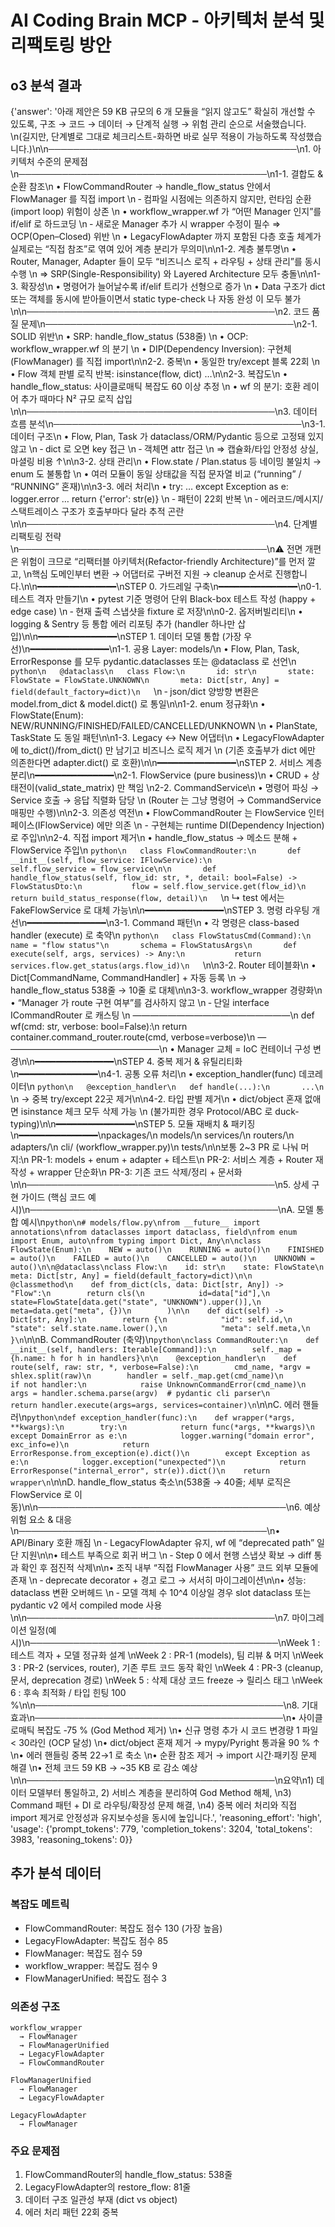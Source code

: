 # AI Coding Brain MCP - 아키텍처 분석 및 리팩토링 방안

## o3 분석 결과

{'answer': '아래 제안은 59 KB 규모의 6 개 모듈을 “읽지 않고도” 확실히 개선할 수 있도록, 구조 → 코드 → 데이터 → 단계적 실행 → 위험 관리 순으로 서술했습니다.  \n(길지만, 단계별로 그대로 체크리스트-화하면 바로 실무 적용이 가능하도록 작성했습니다.)\n\n────────────────────────────────────────\n1. 아키텍처 수준의 문제점\n────────────────────────────────────────\n1-1. 결합도 & 순환 참조\n • FlowCommandRouter → handle_flow_status 안에서 FlowManager 를 직접 import  \n   ‑ 컴파일 시점에는 의존하지 않지만, 런타임 순환(import loop) 위험이 상존  \n • workflow_wrapper.wf 가 “어떤 Manager 인지”를 if/elif 로 하드코딩  \n   ‑ 새로운 Manager 추가 시 wrapper 수정이 필수 ⇒ OCP(Open–Closed) 위반  \n • LegacyFlowAdapter 까지 포함된 다층 호출 체계가 실제로는 “직접 참조”로 엮여 있어 계층 분리가 무의미\n\n1-2. 계층 불투명\n • Router, Manager, Adapter 들이 모두 “비즈니스 로직 + 라우팅 + 상태 관리”를 동시 수행  \n   ⇒ SRP(Single-Responsibility) 와 Layered Architecture 모두 충돌\n\n1-3. 확장성\n • 명령어가 늘어날수록 if/elif 트리가 선형으로 증가  \n • Data 구조가 dict 또는 객체를 동시에 받아들이면서 static type-check 나 자동 완성 이 모두 불가\n\n────────────────────────────────────────\n2. 코드 품질 문제\n────────────────────────────────────────\n2-1. SOLID 위반\n • SRP: handle_flow_status (538줄)  \n • OCP: workflow_wrapper.wf 의 분기  \n • DIP(Dependency Inversion): 구현체(FlowManager) 를 직접 import\n\n2-2. 중복\n • 동일한 try/except 블록 22회  \n • Flow 객체 판별 로직 반복: isinstance(flow, dict) …\n\n2-3. 복잡도\n • handle_flow_status: 사이클로매틱 복잡도 60 이상 추정  \n • wf 의 분기: 호환 레이어 추가 때마다 N² 규모 로직 삽입\n\n────────────────────────────────────────\n3. 데이터 흐름 분석\n────────────────────────────────────────\n3-1. 데이터 구조\n • Flow, Plan, Task 가 dataclass/ORM/Pydantic 등으로 고정돼 있지 않고  \n   ‑ dict 로 오면 key 접근  \n   ‑ 객체면 attr 접근  \n   ⇒ 캡슐화/타입 안정성 상실, 마셜링 비용 ↑\n\n3-2. 상태 관리\n • Flow.state / Plan.status 등 네이밍 불일치 → enum 도 불통합  \n • 여러 모듈이 동일 상태값을 직접 문자열 비교 (“running” / “RUNNING” 혼재)\n\n3-3. 에러 처리\n • try: … except Exception as e: logger.error … return {\'error\': str(e)}  \n   ‑ 패턴이 22회 반복  \n   ‑ 에러코드/메시지/스택트레이스 구조가 호출부마다 달라 추적 곤란\n\n────────────────────────────────────────\n4. 단계별 리팩토링 전략\n────────────────────────────────────────\n⚠️ 전면 개편은 위험이 크므로 “리팩터블 아키텍처(Refactor-friendly Architecture)”를 먼저 깔고,  \n핵심 도메인부터 변환 → 어댑터로 구버전 지원 → cleanup 순서로 진행합니다.\n\n━━━━━━━━━━━━━━━\nSTEP 0. 가드레일 구축\n━━━━━━━━━━━━━━━\n0-1. 테스트 격자 만들기\n • pytest 기준 명령어 단위 Black-box 테스트 작성 (happy + edge case)  \n   ‑ 현재 출력 스냅샷을 fixture 로 저장\n\n0-2. 옵저버빌리티\n • logging & Sentry 등 통합 에러 리포팅 추가 (handler 하나만 삽입)\n\n━━━━━━━━━━━━━━━\nSTEP 1. 데이터 모델 통합 (가장 우선)\n━━━━━━━━━━━━━━━\n1-1. 공용 Layer: models/\n • Flow, Plan, Task, ErrorResponse 를 모두 pydantic.dataclasses 또는 @dataclass 로 선언\n   ```python\n   @dataclass\n   class Flow:\n       id: str\n       state: FlowState = FlowState.UNKNOWN\n       meta: Dict[str, Any] = field(default_factory=dict)\n   ```\n   ‑ json/dict 양방향 변환은 model.from_dict & model.dict() 로 통일\n\n1-2. enum 정규화\n • FlowState(Enum): NEW/RUNNING/FINISHED/FAILED/CANCELLED/UNKNOWN  \n • PlanState, TaskState 도 동일 패턴\n\n1-3. Legacy ↔ New 어댑터\n • LegacyFlowAdapter 에 to_dict()/from_dict() 만 남기고 비즈니스 로직 제거  \n   (기존 호출부가 dict 에만 의존한다면 adapter.dict() 로 호환)\n\n━━━━━━━━━━━━━━━\nSTEP 2. 서비스 계층 분리\n━━━━━━━━━━━━━━━\n2-1. FlowService (pure business)\n • CRUD + 상태전이(valid_state_matrix) 만 책임  \n2-2. CommandService\n • 명령어 파싱 → Service 호출 → 응답 직렬화 담당  \n   (Router 는 그냥 명령어 → CommandService 매핑만 수행)\n\n2-3. 의존성 역전\n • FlowCommandRouter 는 FlowService 인터페이스(IFlowService) 에만 의존  \n   - 구현체는 runtime DI(Dependency Injection) 로 주입\n\n2-4. 직접 import 제거\n • handle_flow_status → 메소드 분해 + FlowService 주입\n   ```python\n   class FlowCommandRouter:\n       def __init__(self, flow_service: IFlowService):\n           self.flow_service = flow_service\n\n       def handle_flow_status(self, flow_id: str, *, detail: bool=False) -> FlowStatusDto:\n           flow = self.flow_service.get(flow_id)\n           return build_status_response(flow, detail)\n   ```\n   ↳ test 에서는 FakeFlowService 로 대체 가능\n\n━━━━━━━━━━━━━━━\nSTEP 3. 명령 라우팅 개선\n━━━━━━━━━━━━━━━\n3-1. Command 패턴\n • 각 명령은 class-based handler (execute) 로 축약\n   ```python\n   class FlowStatusCmd(Command):\n       name = "flow status"\n       schema = FlowStatusArgs\n       def execute(self, args, services) -> Any:\n           return services.flow.get_status(args.flow_id)\n   ```\n\n3-2. Router 테이블화\n • Dict[CommandName, CommandHandler] + 자동 등록  \n   → handle_flow_status 538줄 → 10줄 로 대체\n\n3-3. workflow_wrapper 경량화\n • “Manager 가 route 구현 여부”를 검사하지 않고  \n   ‑ 단일 interface ICommandRouter 로 캐스팅  \n   ―—————————————————\n   def wf(cmd: str, verbose: bool=False):\n       return container.command_router.route(cmd, verbose=verbose)\n   ―—————————————————\n • Manager 교체 = IoC 컨테이너 구성 변경\n\n━━━━━━━━━━━━━━━\nSTEP 4. 중복 제거 & 유틸리티화\n━━━━━━━━━━━━━━━\n4-1. 공통 오류 처리\n • exception_handler(func) 데코레이터\n   ```python\n   @exception_handler\n   def handle(...):\n       ...\n   ```\n   → 중복 try/except 22곳 제거\n\n4-2. 타입 판별 제거\n • dict/object 혼재 없애면 isinstance 체크 모두 삭제 가능  \n   (불가피한 경우 Protocol/ABC 로 duck-typing)\n\n━━━━━━━━━━━━━━━\nSTEP 5. 모듈 재배치 & 패키징\n━━━━━━━━━━━━━━━\npackages/\n   models/\n   services/\n   routers/\n   adapters/\n   cli/ (workflow_wrapper.py)\n   tests/\n\n보통 2~3 PR 로 나눠 머지:\n  PR-1: models + enum + adapter + 테스트\n  PR-2: 서비스 계층 + Router 재작성 + wrapper 단순화\n  PR-3: 기존 코드 삭제/정리 + 문서화\n\n────────────────────────────────────────\n5. 상세 구현 가이드 (핵심 코드 예시)\n────────────────────────────────────────\nA. 모델 통합 예시\n```python\n# models/flow.py\nfrom __future__ import annotations\nfrom dataclasses import dataclass, field\nfrom enum import Enum, auto\nfrom typing import Dict, Any\n\nclass FlowState(Enum):\n    NEW = auto()\n    RUNNING = auto()\n    FINISHED = auto()\n    FAILED = auto()\n    CANCELLED = auto()\n    UNKNOWN = auto()\n\n@dataclass\nclass Flow:\n    id: str\n    state: FlowState\n    meta: Dict[str, Any] = field(default_factory=dict)\n\n    @classmethod\n    def from_dict(cls, data: Dict[str, Any]) -> "Flow":\n        return cls(\n            id=data["id"],\n            state=FlowState[data.get("state", "UNKNOWN").upper()],\n            meta=data.get("meta", {})\n        )\n\n    def dict(self) -> Dict[str, Any]:\n        return {\n            "id": self.id,\n            "state": self.state.name.lower(),\n            "meta": self.meta,\n        }\n```\n\nB. CommandRouter (축약)\n```python\nclass CommandRouter:\n    def __init__(self, handlers: Iterable[Command]):\n        self._map = {h.name: h for h in handlers}\n\n    @exception_handler\n    def route(self, raw: str, *, verbose=False):\n        cmd_name, *argv = shlex.split(raw)\n        handler = self._map.get(cmd_name)\n        if not handler:\n            raise UnknownCommandError(cmd_name)\n        args = handler.schema.parse(argv)  # pydantic cli parser\n        return handler.execute(args=args, services=container)\n```\n\nC. 에러 핸들러\n```python\ndef exception_handler(func):\n    def wrapper(*args, **kwargs):\n        try:\n            return func(*args, **kwargs)\n        except DomainError as e:\n            logger.warning("domain error", exc_info=e)\n            return ErrorResponse.from_exception(e).dict()\n        except Exception as e:\n            logger.exception("unexpected")\n            return ErrorResponse("internal_error", str(e)).dict()\n    return wrapper\n```\n\nD. handle_flow_status 축소\n(538줄 → 40줄; 세부 로직은 FlowService 로 이동)\n\n────────────────────────────────────────\n6. 예상 위험 요소 & 대응\n────────────────────────────────────────\n• API/Binary 호환 깨짐  \n  ‑ LegacyFlowAdapter 유지, wf 에 “deprecated path” 일단 지원\n\n• 테스트 부족으로 회귀 버그  \n  ‑ Step 0 에서 현행 스냅샷 확보 → diff 통과 확인 후 점진적 삭제\n\n• 조직 내부 “직접 FlowManager 사용” 코드 외부 모듈에 존재  \n  ‑ deprecate decorator + 경고 로그 → 서서히 마이그레이션\n\n• 성능: dataclass 변환 오버헤드  \n  ‑ 모델 객체 수 10^4 이상일 경우 slot dataclass 또는 pydantic v2 에서 compiled mode 사용\n\n────────────────────────────────────────\n7. 마이그레이션 일정(예시)\n────────────────────────────────────────\nWeek 1 : 테스트 격자 + 모델 정규화 설계  \nWeek 2 : PR-1 (models), 팀 리뷰 & 머지  \nWeek 3 : PR-2 (services, router), 기존 루트 코드 동작 확인  \nWeek 4 : PR-3 (cleanup, 문서, deprecation 경로)  \nWeek 5 : 삭제 대상 코드 freeze → 릴리스 태그  \nWeek 6 : 후속 최적화 / 타입 힌팅 100 %\n\n────────────────────────────────────────\n8. 기대 효과\n────────────────────────────────────────\n• 사이클로매틱 복잡도 ‑75 % (God Method 제거)  \n• 신규 명령 추가 시 코드 변경량 1 파일 < 30라인 (OCP 달성)  \n• dict/object 혼재 제거 → mypy/Pyright 통과율 90 % ↑  \n• 에러 핸들링 중복 22→1 로 축소  \n• 순환 참조 제거 → import 시간·패키징 문제 해결  \n• 전체 코드 59 KB → ~35 KB 로 감소 예상\n\n────────────────────────────────────────\n요약\n1) 데이터 모델부터 통일하고, 2) 서비스 계층을 분리하여 God Method 해체,  \n3) Command 패턴 + DI 로 라우팅/확장성 문제 해결,  \n4) 중복 에러 처리와 직접 import 제거로 안정성과 유지보수성을 동시에 높입니다.', 'reasoning_effort': 'high', 'usage': {'prompt_tokens': 779, 'completion_tokens': 3204, 'total_tokens': 3983, 'reasoning_tokens': 0}}

## 추가 분석 데이터

### 복잡도 메트릭
- FlowCommandRouter: 복잡도 점수 130 (가장 높음)
- LegacyFlowAdapter: 복잡도 점수 85
- FlowManager: 복잡도 점수 59
- workflow_wrapper: 복잡도 점수 9
- FlowManagerUnified: 복잡도 점수 3

### 의존성 구조
```
workflow_wrapper
  → FlowManager
  → FlowManagerUnified
  → LegacyFlowAdapter
  → FlowCommandRouter

FlowManagerUnified
  → FlowManager
  → LegacyFlowAdapter

LegacyFlowAdapter
  → FlowManager
```

### 주요 문제점
1. FlowCommandRouter의 handle_flow_status: 538줄
2. LegacyFlowAdapter의 restore_flow: 81줄
3. 데이터 구조 일관성 부재 (dict vs object)
4. 에러 처리 패턴 22회 중복
